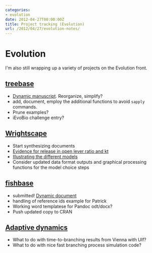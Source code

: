 ```yaml
---
categories:
- evolution
date: 2012-04-27T00:00:00Z
title: Project tracking (Evolution)
url: /2012/04/27/evolution-notes/
---
```


# Evolution

I'm also still wrapping up a variety of projects on the Evolution front. 

## [treebase](https://github.com/ropensci/treebase)

 * [Dynamic manuscript](https://github.com/ropensci/treeBASE/tree/master/inst/doc/treebase).  Reorganize, simplify?
 * add, document, employ the additional functions to avoid `sapply` commands.
 * Prune examples?
 * iEvoBio challenge entry?

## [Wrightscape](https://github.com/cboettig/wrightscape)

 * Start synthesizing documents
 * [Evidence for release in open lever ratio and kt](https://github.com/cboettig/wrightscape/blob/master/inst/examples/manuscript.md)
 * [Illustrating the different models](https://github.com/cboettig/wrightscape/blob/master/inst/examples/simulate_release.md)
 * Consider updated data format outputs and graphical processing functions for the model choice steps

## [fishbase](https://github.com/ropensci/rfishbase)

 * submitted! [Dynamic document](https://github.com/ropensci/rfishbase/tree/master/inst/doc/rfishbase)
 * handling of reference ids example for Patrick
 * Working word templatese for Pandoc odt/docx?
 * Push updated copy to CRAN

## [Adaptive dynamics](https://github.com/cboettig/AdaptiveDynamics)

 * What to do with time-to-branching results from Vienna with Ulf?
 * What to do with nice fast branching process simulation code? 

